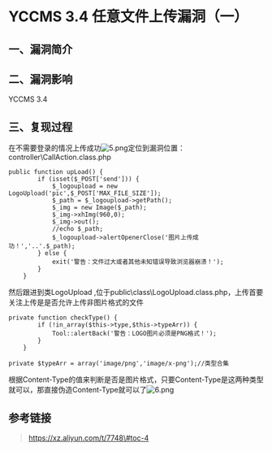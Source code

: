 YCCMS 3.4 任意文件上传漏洞（一）
================================

一、漏洞简介
------------

二、漏洞影响
------------

YCCMS 3.4

三、复现过程
------------

在不需要登录的情况上传成功![5.png](/Users/aresx/Documents/VulWiki/.resource/YCCMS3.4任意文件上传漏洞(一)/media/rId24.png)定位到漏洞位置： controller\\CallAction.class.php

    public function upLoad() {
            if (isset($_POST['send'])) {
                $_logoupload = new LogoUpload('pic',$_POST['MAX_FILE_SIZE']);
                $_path = $_logoupload->getPath();
                $_img = new Image($_path);
                $_img->xhImg(960,0);
                $_img->out();
                //echo $_path;
                $_logoupload->alertOpenerClose('图片上传成功！','..'.$_path);
            } else {
                exit('警告：文件过大或者其他未知错误导致浏览器崩溃！');
            }
        }

然后跟进到类LogoUpload
,位于public\\class\\LogoUpload.class.php，上传首要关注上传是是否允许上传非图片格式的文件

    private function checkType() {
            if (!in_array($this->type,$this->typeArr)) {
                Tool::alertBack('警告：LOGO图片必须是PNG格式！');
            }
        }

    private $typeArr = array('image/png','image/x-png');//类型合集

根据Content-Type的值来判断是否是图片格式，只要Content-Type是这两种类型就可以，那直接伪造Content-Type就可以了![6.png](/Users/aresx/Documents/VulWiki/.resource/YCCMS3.4任意文件上传漏洞(一)/media/rId25.png)

参考链接
--------

> https://xz.aliyun.com/t/7748\#toc-4
